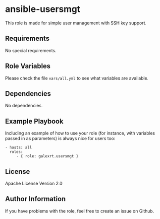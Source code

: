 ansible-usersmgt
=========

This role is made for simple user management with SSH key support.

Requirements
------------

No special requirements.

Role Variables
--------------

Please check the file `vars/all.yml` to see what variables are available.

Dependencies
------------

No dependencies.

Example Playbook
----------------

Including an example of how to use your role (for instance, with variables passed in as parameters) is always nice for users too:

    - hosts: all
      roles:
         - { role: galexrt.usersmgt }

License
-------

Apache License Version 2.0

Author Information
------------------

If you have problems with the role, feel free to create an issue on Github.
